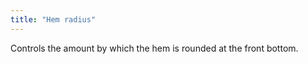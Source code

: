 ```yaml
---
title: "Hem radius"
---
```


Controls the amount by which the hem is rounded at the front bottom.




